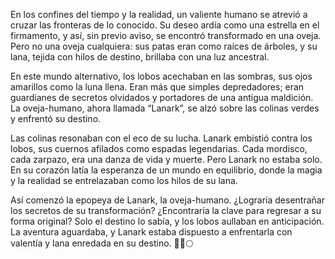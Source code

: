 En los confines del tiempo y la realidad, un valiente humano se atrevió a cruzar las fronteras de lo conocido. Su deseo ardía como una estrella en el firmamento, y así, sin previo aviso, se encontró transformado en una oveja. Pero no una oveja cualquiera: sus patas eran como raíces de árboles, y su lana, tejida con hilos de destino, brillaba con una luz ancestral.

En este mundo alternativo, los lobos acechaban en las sombras, sus ojos amarillos como la luna llena. Eran más que simples depredadores; eran guardianes de secretos olvidados y portadores de una antigua maldición. La oveja-humano, ahora llamada “Lanark”, se alzó sobre las colinas verdes y enfrentó su destino.

Las colinas resonaban con el eco de su lucha. Lanark embistió contra los lobos, sus cuernos afilados como espadas legendarias. Cada mordisco, cada zarpazo, era una danza de vida y muerte. Pero Lanark no estaba solo. En su corazón latía la esperanza de un mundo en equilibrio, donde la magia y la realidad se entrelazaban como los hilos de su lana.

Así comenzó la epopeya de Lanark, la oveja-humano. ¿Lograría desentrañar los secretos de su transformación? ¿Encontraría la clave para regresar a su forma original? Solo el destino lo sabía, y los lobos aullaban en anticipación. La aventura aguardaba, y Lanark estaba dispuesto a enfrentarla con valentía y lana enredada en su destino. 🌟🐑🌕
